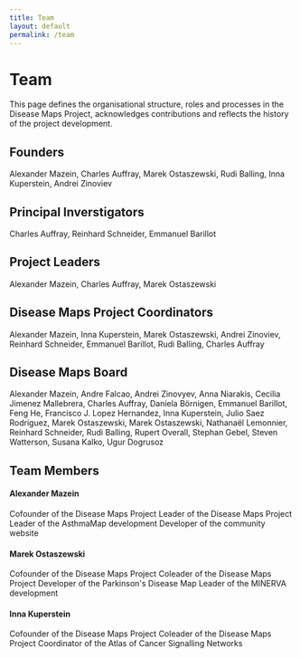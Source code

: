 ```yaml
---
title: Team
layout: default
permalink: /team
---
```


# Team

This page defines the organisational structure, roles and processes in the  Disease Maps Project, acknowledges contributions and reflects the history of the project development.

## Founders

Alexander Mazein, Charles Auffray, Marek Ostaszewski, Rudi Balling, Inna Kuperstein, Andrei Zinoviev

## Principal Inverstigators

Charles Auffray, Reinhard Schneider, Emmanuel Barillot

## Project Leaders

Alexander Mazein, Charles Auffray, Marek Ostaszewski

## Disease Maps Project Coordinators

Alexander Mazein, Inna Kuperstein, Marek Ostaszewski, Andrei Zinoviev, Reinhard Schneider, Emmanuel Barillot, Rudi Balling, Charles Auffray

## Disease Maps Board

Alexander Mazein, Andre Falcao, Andrei Zinovyev, Anna Niarakis, Cecilia Jimenez Mallebrera, Charles Auffray, Daniela Börnigen, Emmanuel Barillot, Feng He, Francisco J. Lopez Hernandez, Inna Kuperstein, Julio Saez Rodriguez, Marek Ostaszewski, Marek Ostaszewski, Nathanaël Lemonnier, Reinhard Schneider, Rudi Balling, Rupert Overall, Stephan Gebel, Steven Watterson, Susana Kalko, Ugur Dogrusoz

## Team Members

#### Alexander Mazein
Cofounder of the Disease Maps Project
Leader of the Disease Maps Project
Leader of the AsthmaMap development
Developer of the community website

#### Marek Ostaszewski 
Cofounder of the Disease Maps Project
Coleader of the Disease Maps Project
Developer of the Parkinson's Disease Map
Leader of the MINERVA development

#### Inna Kuperstein 
Cofounder of the Disease Maps Project
Coleader of the Disease Maps Project
Coordinator of the Atlas of Cancer Signalling Networks



